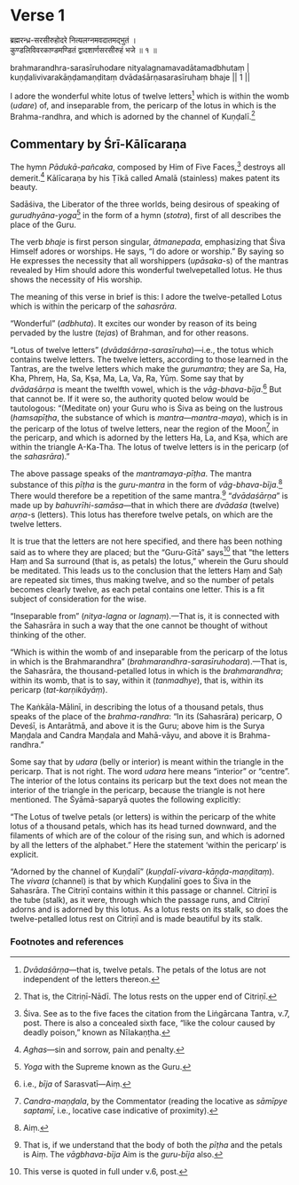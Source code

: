 # Verse 1

ब्रह्मरन्ध्र-सरसीरुहोदरे नित्यलग्नमवदातमद्भुतं ।\
कुण्डलिविवरकाण्डमण्डितं द्वादशार्णसरसीरुहं भजे ॥ १ ॥

brahmarandhra-sarasīruhodare nityalagnamavadātamadbhutaṃ |\
kuṇḍalivivarakāṇḍamaṇḍitaṃ dvādaśārṇasarasīruhaṃ bhaje || 1 ||

I adore the wonderful white lotus of twelve letters[^1] which is within the womb
(_udare_) of, and inseparable from, the pericarp of the lotus in which is the
Brahma-randhra, and which is adorned by the channel of Kuṇḍalī.[^2]

## Commentary by Śrī-Kālīcaraṇa

The hymn _Pādukā-pañcaka_, composed by Him of Five Faces,[^3] destroys all
demerit.[^4] Kālīcaraṇa by his Ṭīkā called Amalā (stainless) makes patent its
beauty.

Sadāśiva, the Liberator of the three worlds, being desirous of speaking of
_gurudhyāna-yoga_[^5] in the form of a hymn (_stotra_), first of all describes
the place of the Guru.

The verb _bhaje_ is first person singular, _ātmanepada_, emphasizing that Śiva
Himself adores or worships. He says, “I do adore or worship.” By saying so He
expresses the necessity that all worshippers (_upāsaka_-s) of the mantras
revealed by Him should adore this wonderful twelvepetalled lotus. He thus shows
the necessity of His worship.

The meaning of this verse in brief is this: I adore the twelve-petalled Lotus
which is within the pericarp of the _sahasrāra_.

“Wonderful” (_adbhuta_). It excites our wonder by reason of its being pervaded
by the lustre (_tejas_) of Brahman, and for other reasons.

“Lotus of twelve letters” (_dvādaśārṇa-sarasīruha_)—i.e., the totus which
contains twelve letters. The twelve letters, according to those learned in the
Tantras, are the twelve letters which make the _gurumantra_; they are Sa, Ha,
Kha, Phreṃ, Ha, Sa, Kṣa, Ma, La, Va, Ra, Yūṃ. Some say that by _dvādaśārṇa_ is
meant the twelfth vowel, which is the _vāg-bhava-bīja_.[^6] But that cannot be.
If it were so, the authority quoted below would be tautologous: “(Meditate on)
your Guru who is Śiva as being on the lustrous (_hamsapīṭha_, the substance of
which is _mantra—mantra-maya_), which is in the pericarp of the lotus of twelve
letters, near the region of the Moon[^7] in the pericarp, and which is adorned
by the letters Ha, La, and Kṣa, which are within the triangle A-Ka-Tha. The
lotus of twelve letters is in the pericarp (of the _sahasrāra_).”

The above passage speaks of the _mantramaya-pīṭha_. The mantra substance of this
_pīṭha_ is the _guru-mantra_ in the form of _vāg-bhava-bīja_.[^8] There would
therefore be a repetition of the same mantra.[^9] “_dvādaśārṇa_” is made up by
_bahuvrīhi-samāsa_—that in which there are _dvādaśa_ (twelve) _arṇa_-s
(letters). This lotus has therefore twelve petals, on which are the twelve
letters.

It is true that the letters are not here specified, and there has been nothing
said as to where they are placed; but the “Guru-Gītā” says[^10] that “the
letters Haṃ and Sa surround (that is, as petals) the lotus,” wherein the Guru
should be meditated. This leads us to the conclusion that the letters Haṃ and
Saḥ are repeated six times, thus making twelve, and so the number of petals
becomes clearly twelve, as each petal contains one letter. This is a fit subject
of consideration for the wise.

“Inseparable from” (_nitya-lagna_ or _lagnaṃ_).—That is, it is connected with
the Sahasrāra in such a way that the one cannot be thought of without thinking
of the other.

“Which is within the womb of and inseparable from the pericarp of the lotus in
which is the Brahmarandhra” (_brahmarandhra-sarasīruhodara_).—That is, the
Sahasrāra, the thousand-petalled lotus in which is the _brahmarandhra_; within
its womb, that is to say, within it (_tanmadhye_), that is, within its pericarp
(_tat-karṇikāyāṃ_).

The Kaṅkāla-Mālinī, in describing the lotus of a thousand petals, thus speaks of
the place of the _brahma-randhra_: “In its (Sahasrāra) pericarp, O Deveśī, is
Antarātmā, and above it is the Guru; above him is the Surya Maṇḍala and Candra
Maṇḍala and Mahā-vāyu, and above it is Brahma-randhra.”

Some say that by _udara_ (belly or interior) is meant within the triangle in the
pericarp. That is not right. The word _udara_ here means “interior” or “centre”.
The interior of the lotus contains its pericarp but the text does not mean the
interior of the triangle in the pericarp, because the triangle is not here
mentioned. The Śyāmā-saparyā quotes the following explicitly:

“The Lotus of twelve petals (or letters) is within the pericarp of the white
lotus of a thousand petals, which has its head turned downward, and the
filaments of which are of the colour of the rising sun, and which is adorned by
all the letters of the alphabet.” Here the statement ‘within the pericarp’ is
explicit.

“Adorned by the channel of Kuṇḍalī” (_kuṇḍalī-vivara-kāṇḍa-maṇḍitaṃ_). The
_vivara_ (channel) is that by which Kuṇḍalinī goes to Śiva in the Sahasrāra. The
Citriṇī contains within it this passage or channel. Citriṇī is the tube (stalk),
as it were, through which the passage runs, and Citriṇī adorns and is adorned by
this lotus. As a lotus rests on its stalk, so does the twelve-petalled lotus
rest on Citriṇī and is made beautiful by its stalk.

### Footnotes and references

[^1]: _Dvādaśārṇa_—that is, twelve petals. The petals of the lotus are not
independent of the letters thereon.

[^2]: That is, the Citriṇī-Nādī. The lotus rests on the upper end of Citriṇī.

[^3]: Śiva. See as to the five faces the citation from the Liṅgārcana Tantra,
v.7, post. There is also a concealed sixth face, “like the colour caused by
deadly poison,” known as Nīlakaṇṭha.

[^4]: _Aghas_—sin and sorrow, pain and penalty.

[^5]: _Yoga_ with the Supreme known as the Guru.

[^6]: i.e., _bīja_ of Sarasvatī—Aiṃ.

[^7]: _Candra-maṇḍala_, by the Commentator (reading the locative as _sāmīpye
saptamī_, i.e., locative case indicative of proximity).

[^8]: Aiṃ.

[^9]: That is, if we understand that the body of both the _pīṭha_ and the petals
is Aiṃ. The _vāgbhava-bīja_ Aim is the _guru-bīja_ also.

[^10]: This verse is quoted in full under v.6, post.
